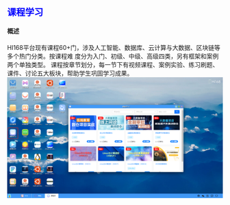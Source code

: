 ## <font color='blue'>课程学习</font>
#### 概述
HI168平台现有课程60+门，涉及人工智能、数据库、云计算与大数据、区块链等多个热门分类。按课程难
度分为入门、初级、中级、高级四类，另有框架和案例两个单独类型。
课程按章节划分，每一节下有视频课程、案例实验、练习刷题、课件、讨论五大板块，帮助学生巩固学习成果。
![img.png](./help_picture/05-courselearning.png)